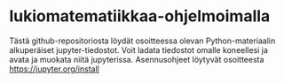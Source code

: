 # lukiomatematiikkaa-ohjelmoimalla

Tästä github-repositoriosta löydät osoitteessa  olevan Python-materiaalin alkuperäiset jupyter-tiedostot. Voit ladata tiedostot omalle koneellesi ja avata ja muokata niitä jupyterissa. Asennusohjeet löytyvät osoitteesta https://jupyter.org/install
